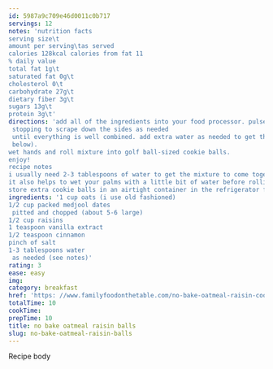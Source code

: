 ```yaml
---
id: 5987a9c709e46d0011c0b717
servings: 12
notes: 'nutrition facts
serving size\t
amount per serving\tas served
calories 128kcal calories from fat 11
% daily value
total fat 1g\t
saturated fat 0g\t
cholesterol 0\t
carbohydrate 27g\t
dietary fiber 3g\t
sugars 13g\t
protein 3g\t'
directions: 'add all of the ingredients into your food processor. pulse
 stopping to scrape down the sides as needed
 until everything is well combined. add extra water as needed to get the mixture to come together (see notes
 below).
wet hands and roll mixture into golf ball-sized cookie balls.
enjoy!
recipe notes
i usually need 2-3 tablespoons of water to get the mixture to come together. it will depend on how dry your dates are. add a bit at a time and wait till the mixture sticks to itself so you can roll it into balls.
it also helps to wet your palms with a little bit of water before rolling these up.
store extra cookie balls in an airtight container in the refrigerator for up to 5 days.'
ingredients: '1 cup oats (i use old fashioned)
1/2 cup packed medjool dates
 pitted and chopped (about 5-6 large)
1/2 cup raisins
1 teaspoon vanilla extract
1/2 teaspoon cinnamon
pinch of salt
1-3 tablespoons water
 as needed (see notes)'
rating: 3
ease: easy
img:
category: breakfast
href: 'https: //www.familyfoodonthetable.com/no-bake-oatmeal-raisin-cookie-balls/'
totalTime: 10
cookTime:
prepTime: 10
title: no bake oatmeal raisin balls
slug: no-bake-oatmeal-raisin-balls
---
```

Recipe body